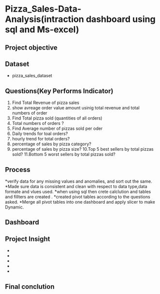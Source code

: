# Pizza_Sales-Data-Analysis(intraction dashboard using sql and Ms-excel)


## Project objective



## Dataset
- <a herf="https://github.com/12ssind/Pro-Data-Analysis-Dashboards/blob/main/1000.xlsx">pizza_sales_dataset</a>

## Questions(Key Performs Indicator)

1. Find Total Revenue of pizza sales  
2. show avreage order value amount usinig total revenue and total numbers of order 
3. Find Total pizza sold (quantities of all orders)
4. Total numbers of orders ?
5. Find Average number of pizzas sold per oder
6. Daily trends for toal orders?
7. hourly trend for total orders?
8. percentage of sales by pizza category?
9. percentage of sales by pizza size?
10.Top 5 best sellers by total pizzas sold?
11.Bottom 5 worst sellers by total pizzas sold?

## Process  

*verify data for any missing values and anomalies, and sort out the same.
*Made sure data is consistent and clean with respect to data type,data formate and vlues used.
*when using sql then crete calclution and tables and fillters are created .
*created pivot tables according to the questions asked.
*Merge all pivot tables into one dashboard and apply slicer to make Dynamic.

## Dashboard


## Project Insight
*
*
*
*
*

## Final conclution
